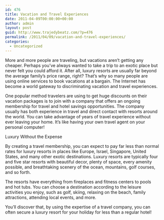 ```yaml
---
id: 476
title: Vacation and Travel Experiences
date: 2011-04-09T00:00:00+00:00
author: admin
layout: post
guid: http://www.trajedybeatz.com/?p=476
permalink: /2011/04/09/vacation-and-travel-experiences/
categories:
  - Uncategorized
---
```

More and more people are traveling, but vacations aren&#8217;t getting any cheaper. Perhaps you&#8217;ve always wanted to take a trip to an exotic place but never felt you could afford it. After all, luxury resorts are usually far beyond the average family&#8217;s price range, right? That&#8217;s why so many people are using online services to book vacations at a bargain. The Internet has become a world gateway to discriminating vacation and travel experiences.

One popular method travelers are using to get huge discounts on their vacation packages is to join with a company that offers an ongoing membership for travel and hotel savings opportunities. The company usually has both experience in travel and direct contact with resorts around the world. You can take advantage of years of travel experience without ever leaving your home. It&#8217;s like having your own travel agent on your personal computer!

Luxury Without the Expense

By creating a travel membership, you can expect to pay far less than normal rates for luxury resorts in places like Europe, Israel, Singapore, United States, and many other exotic destinations. Luxury resorts are typically four and five star resorts with beautiful decor, plenty of space, every amenity possible, and breathtaking scenery of the ocean, mountains, golf courses, and so forth. 

The resorts have everything from fireplaces and fitness centers to pools and hot tubs. You can choose a destination according to the leisure activities you enjoy, such as golf, skiing, relaxing on the beach, family attractions, attending local events, and more.

You&#8217;ll discover that, by using the expertise of a travel company, you can often secure a luxury resort for your holiday for less than a regular hotel!